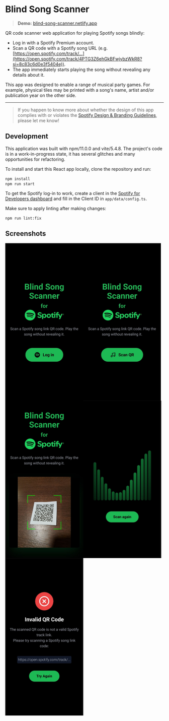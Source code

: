 # Blind Song Scanner

> **Demo:** [blind-song-scanner.netlify.app](https://blind-song-scanner.netlify.app)

QR code scanner web application for playing Spotify songs blindly:
- Log in with a Spotify Premium account.
- Scan a QR code with a Spotify song URL (e.g. [https://open.spotify.com/track/...](https://open.spotify.com/track/4PTG3Z6ehGkBFwjybzWkR8?si=8c83c6d0e3f5404e)).
- The app immediately starts playing the song without revealing any details about it.

This app was designed to enable a range of musical party games. 
For example, physical tiles may be printed with a song's name, artist and/or publication year on the other side. 

-------

> If you happen to know more about whether the design of this app complies with or violates the [Spotify Design & Branding Guidelines](https://developer.spotify.com/documentation/design), please let me know!
## Development

This application was built with npm/11.0.0 and vite/5.4.8. 
The project's code is in a work-in-progress state, it has several glitches and many opportunities for refactoring.

To install and start this React app locally, clone the repository and run:

```
npm install
npm run start
```

To get the Spotify log-in to work, create a client in the [Spotify for Developers dashboard](https://developer.spotify.com)
and fill in the Client ID in `app/data/config.ts`.

Make sure to apply linting after making changes:

```
npm run lint:fix
```

## Screenshots

<img align="left" src="screenshots/log_in_screen.jpeg" height="500px" alt="Log in screen" />
<img align="left" src="screenshots/start_screen.jpeg" height="500px" alt="Start screen" />
<img align="left" src="screenshots/scanning.jpeg" height="500px" alt="Scanning" /><br />
<br />
<img align="left" src="screenshots/playing_track.jpeg" height="500px" alt="Playing a track" />
<img align="left" src="screenshots/invalid_code.jpeg" height="500px" alt="Invalid QR code" />
